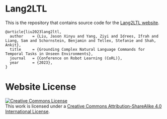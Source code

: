 # Lang2LTL

This is the repository that contains source code for the [Lang2LTL website](https://lang2ltl.github.io/).

```
@article{liu2023lang2ltl,
  author    = {Liu, Jason Xinyu and Yang, Ziyi and Idrees, Ifrah and Liang, Sam and Schornstein, Benjamin and Tellex, Stefanie and Shah, Ankit},
  title     = {Grounding Complex Natural Language Commands for Temporal Tasks in Unseen Environments},
  journal   = {Conference on Robot Learning (CoRL)},
  year      = {2023},
}
```

# Website License
<a rel="license" href="http://creativecommons.org/licenses/by-sa/4.0/"><img alt="Creative Commons License" style="border-width:0" src="https://i.creativecommons.org/l/by-sa/4.0/88x31.png" /></a><br />This work is licensed under a <a rel="license" href="http://creativecommons.org/licenses/by-sa/4.0/">Creative Commons Attribution-ShareAlike 4.0 International License</a>.
